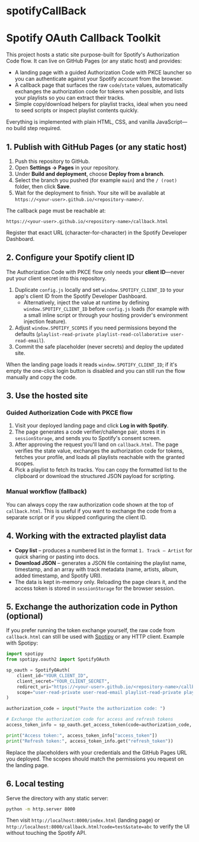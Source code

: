 # spotifyCallBack
# Spotify OAuth Callback Toolkit

This project hosts a static site purpose-built for Spotify&apos;s Authorization Code flow. It can live on GitHub Pages (or any static
host) and provides:

- A landing page with a guided Authorization Code with PKCE launcher so you can authenticate against your Spotify account from the
  browser.
- A callback page that surfaces the raw `code`/`state` values, automatically exchanges the authorization code for tokens when
  possible, and lists your playlists so you can extract their tracks.
- Simple copy/download helpers for playlist tracks, ideal when you need to seed scripts or inspect playlist contents quickly.

Everything is implemented with plain HTML, CSS, and vanilla JavaScript—no build step required.

## 1. Publish with GitHub Pages (or any static host)

1. Push this repository to GitHub.
2. Open **Settings → Pages** in your repository.
3. Under **Build and deployment**, choose **Deploy from a branch**.
4. Select the branch you pushed (for example `main`) and the `/ (root)` folder, then click **Save**.
5. Wait for the deployment to finish. Your site will be available at `https://<your-user>.github.io/<repository-name>/`.

The callback page must be reachable at:

```
https://<your-user>.github.io/<repository-name>/callback.html
```

Register that exact URL (character-for-character) in the Spotify Developer Dashboard.

## 2. Configure your Spotify client ID

The Authorization Code with PKCE flow only needs your **client ID**—never put your client secret into this repository.

1. Duplicate `config.js` locally and set `window.SPOTIFY_CLIENT_ID` to your app&apos;s client ID from the Spotify Developer Dashboard.
   - Alternatively, inject the value at runtime by defining `window.SPOTIFY_CLIENT_ID` before `config.js` loads (for example with a
     small inline script or through your hosting provider&apos;s environment injection feature).
2. Adjust `window.SPOTIFY_SCOPES` if you need permissions beyond the defaults (`playlist-read-private playlist-read-collaborative
   user-read-email`).
3. Commit the safe placeholder (never secrets) and deploy the updated site.

When the landing page loads it reads `window.SPOTIFY_CLIENT_ID`; if it&apos;s empty the one-click login button is disabled and you can
still run the flow manually and copy the code.

## 3. Use the hosted site

### Guided Authorization Code with PKCE flow

1. Visit your deployed landing page and click **Log in with Spotify**.
2. The page generates a code verifier/challenge pair, stores it in `sessionStorage`, and sends you to Spotify&apos;s consent screen.
3. After approving the request you&apos;ll land on `callback.html`. The page verifies the state value, exchanges the authorization code
   for tokens, fetches your profile, and loads all playlists reachable with the granted scopes.
4. Pick a playlist to fetch its tracks. You can copy the formatted list to the clipboard or download the structured JSON payload for
   scripting.

### Manual workflow (fallback)

You can always copy the raw authorization code shown at the top of `callback.html`. This is useful if you want to exchange the code
from a separate script or if you skipped configuring the client ID.

## 4. Working with the extracted playlist data

- **Copy list** – produces a numbered list in the format `1. Track — Artist` for quick sharing or pasting into docs.
- **Download JSON** – generates a JSON file containing the playlist name, timestamp, and an array with track metadata (name,
  artists, album, added timestamp, and Spotify URI).
- The data is kept in-memory only. Reloading the page clears it, and the access token is stored in `sessionStorage` for the browser
  session.

## 5. Exchange the authorization code in Python (optional)

If you prefer running the token exchange yourself, the raw code from `callback.html` can still be used with
[Spotipy](https://spotipy.readthedocs.io/) or any HTTP client. Example with Spotipy:

```python
import spotipy
from spotipy.oauth2 import SpotifyOAuth

sp_oauth = SpotifyOAuth(
    client_id="YOUR_CLIENT_ID",
    client_secret="YOUR_CLIENT_SECRET",
    redirect_uri="https://<your-user>.github.io/<repository-name>/callback.html",
    scope="user-read-private user-read-email playlist-read-private playlist-read-collaborative",
)

authorization_code = input("Paste the authorization code: ")

# Exchange the authorization code for access and refresh tokens
access_token_info = sp_oauth.get_access_token(code=authorization_code, check_cache=False)

print("Access token:", access_token_info["access_token"])
print("Refresh token:", access_token_info.get("refresh_token"))
```

Replace the placeholders with your credentials and the GitHub Pages URL you deployed. The scopes should match the permissions you
request on the landing page.

## 6. Local testing

Serve the directory with any static server:

```bash
python -m http.server 8000
```

Then visit `http://localhost:8000/index.html` (landing page) or `http://localhost:8000/callback.html?code=test&state=abc` to verify
the UI without touching the Spotify API.
